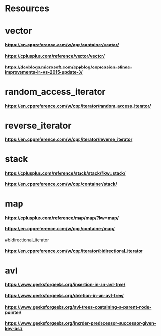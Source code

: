 # Resources

# vector
#### https://en.cppreference.com/w/cpp/container/vector/

#### https://cplusplus.com/reference/vector/vector/
#### https://devblogs.microsoft.com/cppblog/expression-sfinae-improvements-in-vs-2015-update-3/

# random_access_iterator 
#### https://en.cppreference.com/w/cpp/iterator/random_access_iterator/

# reverse_iterator
#### https://en.cppreference.com/w/cpp/iterator/reverse_iterator
# stack

#### https://cplusplus.com/reference/stack/stack/?kw=stack/
#### https://en.cppreference.com/w/cpp/container/stack/

# map
#### https://cplusplus.com/reference/map/map/?kw=map/
#### https://en.cppreference.com/w/cpp/container/map/

#bidirectional_iterator
#### https://en.cppreference.com/w/cpp/iterator/bidirectional_iterator

# avl
#### https://www.geeksforgeeks.org/insertion-in-an-avl-tree/
#### https://www.geeksforgeeks.org/deletion-in-an-avl-tree/
#### https://www.geeksforgeeks.org/avl-trees-containing-a-parent-node-pointer/
#### https://www.geeksforgeeks.org/inorder-predecessor-successor-given-key-bst/
